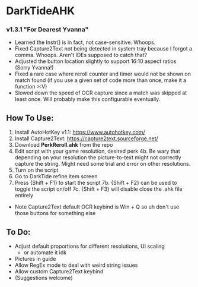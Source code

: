 # DarkTideAHK
 
### **v1.3.1 "For Dearest Yvanna"**
- Learned the Instr() is in fact, not case-sensitive. Whoops.
- Fixed Capture2Text not being detected in system tray because I forgot a comma. Whoops. Aren't IDEs supposed to catch that?
- Adjusted the button location slightly to support 16:10 aspect ratios (Sorry Yvanna!)
- Fixed a rare case where reroll counter and timer would not be shown on match found (if you use a given set of code more than once, make it a function >:V)
- Slowed down the speed of OCR capture since a match was skipped at least once. Will probably make this configurable eventually.

## How To Use:
1. Install AutoHotKey v1.1: https://www.autohotkey.com/
2. Install Capture2Text: https://capture2text.sourceforge.net/ 
3. Download **PerkReroll.ahk** from the repo
4. Edit script with your game resolution, desired perk
    4b. Be wary that depending on your resolution the picture-to-text might not correctly capture the string. Might need some trial and error on other resolutions.
5. Turn on the script
6. Go to DarkTide refine item screen
7. Press {Shift + F1} to start the script
    7b. {Shift + F2} can be used to toggle the script on/off
    7c. {Shift + F3} will disable close the .ahk file entirely

- Note Capture2Text default OCR keybind is Win + Q so uh don't use those buttons for something else

## To Do:
- Adjust default proportions for different resolutions, UI scaling
    - or automate it idk
- Pictures in guide
- Allow RegEx mode to deal with weird string issues
- Allow custom Capture2Text keybind
- (Suggestions welcome)
